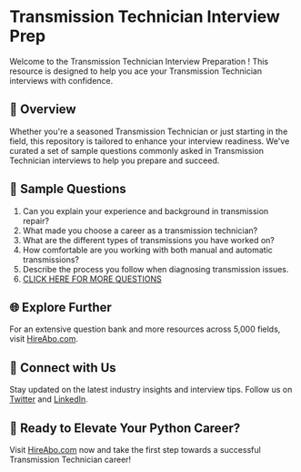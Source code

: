 # Transmission Technician Interview Prep

Welcome to the Transmission Technician Interview Preparation ! This resource is designed to help you ace your Transmission Technician interviews with confidence.

## 🚀 Overview

Whether you're a seasoned Transmission Technician or just starting in the field, this repository is tailored to enhance your interview readiness. We've curated a set of sample questions commonly asked in Transmission Technician interviews to help you prepare and succeed.

## 📝 Sample Questions

1. Can you explain your experience and background in transmission repair?
2. What made you choose a career as a transmission technician?
3. What are the different types of transmissions you have worked on?
4. How comfortable are you working with both manual and automatic transmissions?
5. Describe the process you follow when diagnosing transmission issues.
6. [CLICK HERE FOR MORE QUESTIONS](https://hireabo.com/job/12_4_5/Transmission%20Technician)

## 🌐 Explore Further

For an extensive question bank and more resources across 5,000 fields, visit [HireAbo.com](https://www.hireabo.com).

## 📱 Connect with Us

Stay updated on the latest industry insights and interview tips. Follow us on [Twitter](https://twitter.com/hireabo) and [LinkedIn](https://www.linkedin.com/in/hire-abo-3609972a8/).

## 🚀 Ready to Elevate Your Python Career?

Visit [HireAbo.com](https://www.hireabo.com) now and take the first step towards a successful Transmission Technician career!